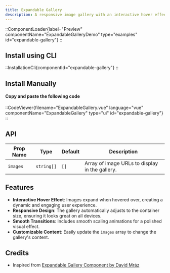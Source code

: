```yaml
---
title: Expandable Gallery
description: A responsive image gallery with an interactive hover effect that expands images dynamically.
---
```


::ComponentLoader{label="Preview" componentName="ExpandableGalleryDemo" type="examples" id="expandable-gallery"}
::

## Install using CLI

::InstallationCli{componentId="expandable-gallery"}
::

## Install Manually

#### Copy and paste the following code

::CodeViewer{filename="ExpandableGallery.vue" language="vue" componentName="ExpandableGallery" type="ui" id="expandable-gallery"}
::

## API

| Prop Name | Type       | Default | Description                                    |
| --------- | ---------- | ------- | ---------------------------------------------- |
| `images`  | `string[]` | `[]`    | Array of image URLs to display in the gallery. |

## Features

- **Interactive Hover Effect**: Images expand when hovered over, creating a dynamic and engaging user experience.
- **Responsive Design**: The gallery automatically adjusts to the container size, ensuring it looks great on all devices.
- **Smooth Transitions**: Includes smooth scaling animations for a polished visual effect.
- **Customizable Content**: Easily update the `images` array to change the gallery's content.

## Credits

- Inspired from [Expandable Gallery Component by David Mráz](https://x.com/davidm_ml/status/1872319793124282653)
